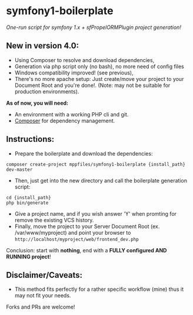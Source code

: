# symfony1-boilerplate #

*One-run script for symfony 1.x + sfPropelORMPlugin project generation!*

## New in version 4.0:
* Using Composer to resolve and download dependencies,
* Generation via php script only (no bash), no more need of config files
* Windows compatibility improved! (see previous),
* There's no more apache setup: Just create/move your project to your Document Root and you're done!. (Note: may not be suitable for production environments).

**As of now, you will need:**

- An environment with a working PHP cli and git.
- [Composer](http://getcomposer.org/) for dependency management.

## Instructions:

* Prepare the boilerplate and download the dependencies:

```
composer create-project mppfiles/symfony1-boilerplate {install_path} dev-master
```

* Then, just get into the new directory and call the boilerplate generation script:

```
cd {install_path}
php bin/generate
```

* Give a project name, and if you wish answer 'Y' when promting for remove the existing VCS history.
* Finally, move the project to your Server Document Root (ex. /var/www/myproject) and point your browser to `http://localhost/myproject/web/frontend_dev.php`

Conclusion: start with **nothing**, end with a **FULLY configured AND RUNNING project**!

## Disclaimer/Caveats:

- This method fits perfectly for a rather specific workflow (mine) thus it may not fit your needs.

Forks and PRs are welcome!